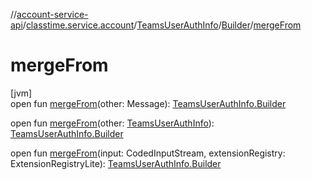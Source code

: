 //[account-service-api](../../../../index.md)/[classtime.service.account](../../index.md)/[TeamsUserAuthInfo](../index.md)/[Builder](index.md)/[mergeFrom](merge-from.md)

# mergeFrom

[jvm]\
open fun [mergeFrom](merge-from.md)(other: Message): [TeamsUserAuthInfo.Builder](index.md)

open fun [mergeFrom](merge-from.md)(other: [TeamsUserAuthInfo](../index.md)): [TeamsUserAuthInfo.Builder](index.md)

open fun [mergeFrom](merge-from.md)(input: CodedInputStream, extensionRegistry: ExtensionRegistryLite): [TeamsUserAuthInfo.Builder](index.md)
